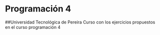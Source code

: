 # Programación 4
##Universidad Tecnológica de Pereira
Curso con los ejercicios propuestos en el curso programación 4
